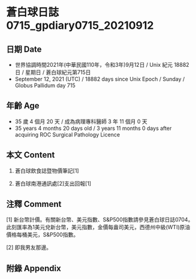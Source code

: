 [_metadata_:encoding]: - "utf-8"
[_metadata_:language]: - "zh-Hant-TW"
[_metadata_:fileformat]: - "markdown"
[_metadata_:MIME_type]: - "text/plain"
[_metadata_:markdown_version]: - "commonmark version 0.30"
[_metadata_:markdown_spec]: - "https://spec.commonmark.org/0.30/"

# 蒼白球日誌0715_gpdiary0715_20210912 #

## 日期 Date ##

* 世界協調時間2021年(中華民國110年，令和3年)9月12日 / Unix 紀元 18882 日 / 星期日 / 蒼白球紀元第715日
* September 12, 2021 (UTC) / 18882 days since Unix Epoch / Sunday / Globus Pallidum day 715

## 年齡 Age ##

* 35 歲 4 個月 20 天 / 成為病理專科醫師 3 年 11 個月 0 天
* 35 years 4 months 20 days old / 3 years 11 months 0 days after acquiring ROC Surgical Pathology Licence

## 本文 Content ##

1. 蒼白球飲食誌暨物價筆記[1]

    
2. 蒼白球南港通訊處[2]支出回報[1]

    

## 注釋 Comment ##

[1] 新台幣計價。有關新台幣、美元指數、S&P500指數請參見蒼白球日誌0704。此刻匯率為1美元兌新台幣，美元指數，金價每盎司美元，西德州中級(WTI)原油價格每桶美元，S&P500指數。


[2] 即我男友那邊。



## 附錄 Appendix ##

